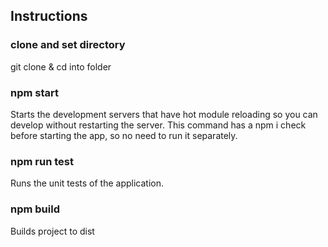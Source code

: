 ## Instructions

### clone and set directory
git clone <url> & cd into folder

### npm start
Starts the development servers that have hot module reloading so you can
develop without restarting the server.
This command has a npm i check before starting the app, so no need to run it separately.

### npm run test
Runs the unit tests of the application.

### npm build
Builds project to dist
